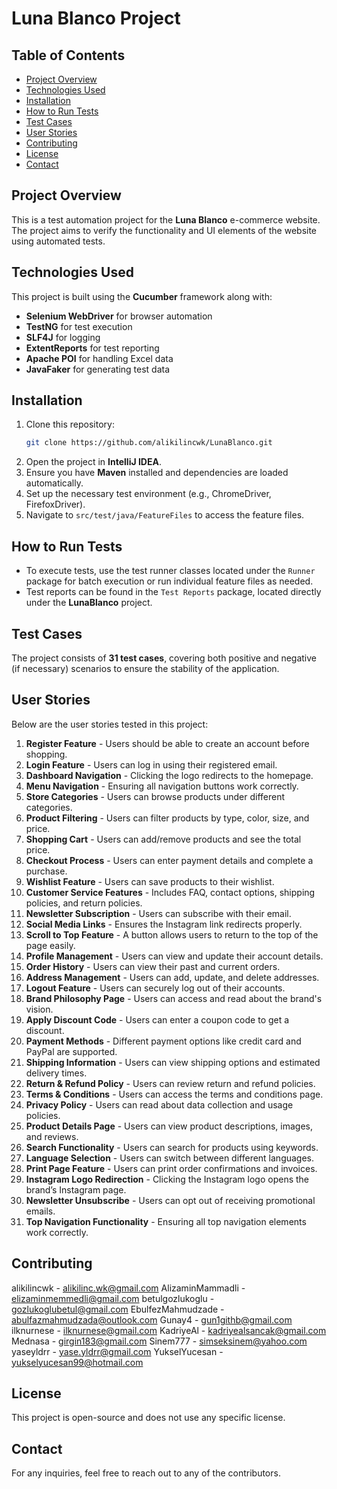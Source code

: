 # Luna Blanco Project

## Table of Contents
- [Project Overview](#project-overview)
- [Technologies Used](#technologies-used)
- [Installation](#installation)
- [How to Run Tests](#how-to-run-tests)
- [Test Cases](#test-cases)
- [User Stories](#user-stories)
- [Contributing](#contributing)
- [License](#license)
- [Contact](#contact)

## Project Overview
This is a test automation project for the **Luna Blanco** e-commerce website. The project aims to verify the functionality and UI elements of the website using automated tests.

## Technologies Used
This project is built using the **Cucumber** framework along with:
- **Selenium WebDriver** for browser automation
- **TestNG** for test execution
- **SLF4J** for logging
- **ExtentReports** for test reporting
- **Apache POI** for handling Excel data
- **JavaFaker** for generating test data

## Installation
1. Clone this repository:
   ```sh
   git clone https://github.com/alikilincwk/LunaBlanco.git
   ```
2. Open the project in **IntelliJ IDEA**.
3. Ensure you have **Maven** installed and dependencies are loaded automatically.
4. Set up the necessary test environment (e.g., ChromeDriver, FirefoxDriver).
5. Navigate to `src/test/java/FeatureFiles` to access the feature files.

## How to Run Tests
- To execute tests, use the test runner classes located under the `Runner` package for batch execution or run individual feature files as needed.
- Test reports can be found in the `Test Reports` package, located directly under the **LunaBlanco** project.

## Test Cases
The project consists of **31 test cases**, covering both positive and negative (if necessary) scenarios to ensure the stability of the application.

## User Stories
Below are the user stories tested in this project:

1. **Register Feature** - Users should be able to create an account before shopping.
2. **Login Feature** - Users can log in using their registered email.
3. **Dashboard Navigation** - Clicking the logo redirects to the homepage.
4. **Menu Navigation** - Ensuring all navigation buttons work correctly.
5. **Store Categories** - Users can browse products under different categories.
6. **Product Filtering** - Users can filter products by type, color, size, and price.
7. **Shopping Cart** - Users can add/remove products and see the total price.
8. **Checkout Process** - Users can enter payment details and complete a purchase.
9. **Wishlist Feature** - Users can save products to their wishlist.
10. **Customer Service Features** - Includes FAQ, contact options, shipping policies, and return policies.
11. **Newsletter Subscription** - Users can subscribe with their email.
12. **Social Media Links** - Ensures the Instagram link redirects properly.
13. **Scroll to Top Feature** - A button allows users to return to the top of the page easily.
14. **Profile Management** - Users can view and update their account details.
15. **Order History** - Users can view their past and current orders.
16. **Address Management** - Users can add, update, and delete addresses.
17. **Logout Feature** - Users can securely log out of their accounts.
18. **Brand Philosophy Page** - Users can access and read about the brand's vision.
19. **Apply Discount Code** - Users can enter a coupon code to get a discount.
20. **Payment Methods** - Different payment options like credit card and PayPal are supported.
21. **Shipping Information** - Users can view shipping options and estimated delivery times.
22. **Return & Refund Policy** - Users can review return and refund policies.
23. **Terms & Conditions** - Users can access the terms and conditions page.
24. **Privacy Policy** - Users can read about data collection and usage policies.
25. **Product Details Page** - Users can view product descriptions, images, and reviews.
26. **Search Functionality** - Users can search for products using keywords.
27. **Language Selection** - Users can switch between different languages.
28. **Print Page Feature** - Users can print order confirmations and invoices.
29. **Instagram Logo Redirection** - Clicking the Instagram logo opens the brand’s Instagram page.
30. **Newsletter Unsubscribe** - Users can opt out of receiving promotional emails.
31. **Top Navigation Functionality** - Ensuring all top navigation elements work correctly.

## Contributing

alikilincwk - alikilinc.wk@gmail.com
AlizaminMammadli - elizaminmemmedli@gmail.com
betulgozlukoglu - gozlukoglubetul@gmail.com
EbulfezMahmudzade - abulfazmahmudzada@outlook.com
Gunay4 - gun1githb@gmail.com
ilknurnese - ilknurnese@gmail.com
KadriyeAl - kadriyealsancak@gmail.com
Mednasa - girgin183@gmail.com
Sinem777 - simseksinem@yahoo.com
yaseyldrr - yase.yldrr@gmail.com
YukselYucesan - yukselyucesan99@hotmail.com

## License
This project is open-source and does not use any specific license.

## Contact
For any inquiries, feel free to reach out to any of the contributors.
